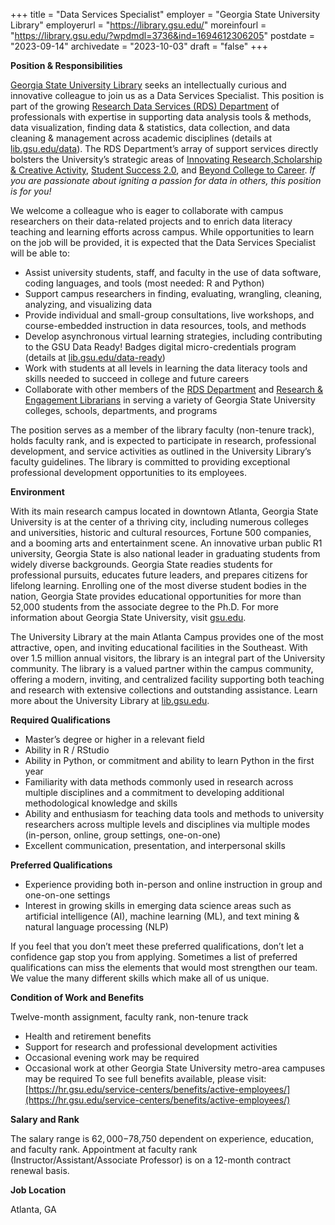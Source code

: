 +++
title = "Data Services Specialist"
employer = "Georgia State University Library"
employerurl = "https://library.gsu.edu/"
moreinfourl = "https://library.gsu.edu/?wpdmdl=3736&ind=1694612306205"
postdate = "2023-09-14"
archivedate = "2023-10-03"
draft = "false"
+++

**Position & Responsibilities**

[Georgia State University Library](https://library.gsu.edu/) seeks an intellectually curious and innovative colleague to join us as a Data Services Specialist. This position is part of the growing [Research Data Services (RDS) Department](https://lib.gsu.edu/data) of professionals with expertise in supporting data analysis tools & methods, data visualization, finding data & statistics, data collection, and data cleaning & management across academic disciplines (details at [lib.gsu.edu/data](http://lib.gsu.edu/data)). The RDS Department’s array of support services directly bolsters the University’s strategic areas of [Innovating Research,Scholarship & Creative Activity](https://strategic.gsu.edu/2023-2033/innovating-research-scholarship-and-creative-activity/), [Student Success 2.0](https://strategic.gsu.edu/2023-2033/student-success-2-0/), and [Beyond College to Career](https://strategic.gsu.edu/2023-2033/beyond-college-to-career/). *If you are passionate about igniting a passion for data in others, this position is for you!*

We welcome a colleague who is eager to collaborate with campus researchers on their data-related projects
and to enrich data literacy teaching and learning efforts across campus. While opportunities to learn on the job
will be provided, it is expected that the Data Services Specialist will be able to:

- Assist university students, staff, and faculty in the use of data software, coding languages, and tools
(most needed: R and Python)
- Support campus researchers in finding, evaluating, wrangling, cleaning, analyzing, and visualizing data
- Provide individual and small-group consultations, live workshops, and course-embedded instruction in
data resources, tools, and methods
- Develop asynchronous virtual learning strategies, including contributing to the GSU Data Ready! Badges
digital micro-credentials program (details at [lib.gsu.edu/data-ready](https://lib.gsu.edu/data-ready))
- Work with students at all levels in learning the data literacy tools and skills needed to succeed in
college and future careers
- Collaborate with other members of the [RDS Department](https://lib.gsu.edu/data) and [Research & Engagement Librarians](https://library.gsu.edu/services-and-spaces/research-services/librarians/) in
serving a variety of Georgia State University colleges, schools, departments, and programs

The position serves as a member of the library faculty (non-tenure track), holds faculty rank, and is expected
to participate in research, professional development, and service activities as outlined in the University
Library’s faculty guidelines. The library is committed to providing exceptional professional development
opportunities to its employees.

**Environment**

With its main research campus located in downtown Atlanta, Georgia State University is at the center of a
thriving city, including numerous colleges and universities, historic and cultural resources, Fortune 500
companies, and a booming arts and entertainment scene. An innovative urban public R1 university, Georgia
State is also national leader in graduating students from widely diverse backgrounds. Georgia State readies
students for professional pursuits, educates future leaders, and prepares citizens for lifelong learning. Enrolling
one of the most diverse student bodies in the nation, Georgia State provides educational opportunities for more
than 52,000 students from the associate degree to the Ph.D. For more information about Georgia State
University, visit [gsu.edu](https://www.gsu.edu).

The University Library at the main Atlanta Campus provides one of the most attractive, open, and inviting
educational facilities in the Southeast. With over 1.5 million annual visitors, the library is an integral part of the
University community. The library is a valued partner within the campus community, offering a modern, inviting,
and centralized facility supporting both teaching and research with extensive collections and outstanding
assistance. Learn more about the University Library at [lib.gsu.edu](https://library.gsu.edu).

**Required Qualifications**

- Master’s degree or higher in a relevant field
- Ability in R / RStudio
- Ability in Python, or commitment and ability to learn Python in the first year
- Familiarity with data methods commonly used in research across multiple disciplines and a commitment
to developing additional methodological knowledge and skills
- Ability and enthusiasm for teaching data tools and methods to university researchers across multiple
levels and disciplines via multiple modes (in-person, online, group settings, one-on-one)
- Excellent communication, presentation, and interpersonal skills

**Preferred Qualifications**

- Experience providing both in-person and online instruction in group and one-on-one settings
- Interest in growing skills in emerging data science areas such as artificial intelligence (AI), machine
learning (ML), and text mining & natural language processing (NLP)

If you feel that you don’t meet these preferred qualifications, don’t let a confidence gap stop you from applying.
Sometimes a list of preferred qualifications can miss the elements that would most strengthen our team. We
value the many different skills which make all of us unique.

**Condition of Work and Benefits**

Twelve-month assignment, faculty rank, non-tenure track
- Health and retirement benefits
- Support for research and professional development activities
- Occasional evening work may be required
- Occasional work at other Georgia State University metro-area campuses may be required
To see full benefits available, please visit: [https://hr.gsu.edu/service-centers/benefits/active-employees/](https://hr.gsu.edu/service-centers/benefits/active-employees/)

**Salary and Rank**

The salary range is $62,000-$78,750 dependent on experience, education, and faculty rank. Appointment at
faculty rank (Instructor/Assistant/Associate Professor) is on a 12-month contract renewal basis.

**Job Location**

Atlanta, GA
